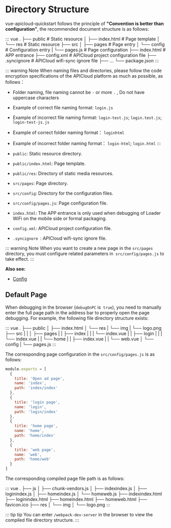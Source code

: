 # Directory Structure

vue-apicloud-quickstart follows the principle of **"Convention is better than configuration"**, the recommended document structure is as follows:

<!-- textlint-disable terminology -->

::: vue
.
├── public                   # Static resource
│   ├── index.html           # Page template
│   └── res                  # Static resource
├── src
│   ├── pages                # Page entry
│   └── config               # Configuration entry
|       └── pages.js         # Page configuration
├── index.html               # APP entrance
├── config.xml               # APICloud project configuration file
├── .syncignore              # APICloud wifi-sync ignore file
├── ...
└── package.json
:::

<!-- textlint-enable -->

::: warning Note
When naming files and directories, please follow the code encryption specifications of the APICloud platform as much as possible, as follows：

- Folder naming, file naming cannot be `-` or more `.` , Do not have uppercase characters
- Example of correct file naming format: `login.js`
- Example of incorrect file naming format: `login-test.js`; `login.test.js`; `login-test-js.js`
- Example of correct folder naming format： `loginhtml`
- Example of incorrect folder naming format： `login-html`; `login.html`
:::

- `public`: Static resource directory.
- `public/index.html`: Page template.
- `public/res`: Directory of static media resources.
- `src/pages`: Page directory.
- `src/config`: Directory for the configuration files.
- `src/config/pages.js`: Page configuration file.
- `index.html`: The APP entrance is only used when debugging of Loader WiFi on the mobile side or formal packaging.
- `config.xml`: APICloud project configuration file.
- `.syncignore `: APICloud wifi-sync ignore file.

::: warning Note
When you want to create a new page in the `src/pages` directory, you must configure related parameters in` src/config/pages.js` to take effect.
:::

**Also see:**

- [Config](../config/README.md)

## Default Page

When debugging in the browser (`debugOnPC` is` true`), you need to manually enter the full page path in the address bar to properly open the page debugging.
For example, the following file directory structure exists:

::: vue
.
├── public
│   ├── index.html
│   └── res
|        └── img
|             └── logo.png
├── src
|   |
│   ├── pages
|   |   ├── index
|   |   |   └── index.vue
|   |   ├── login
|   |   |   └── index.vue
|   |   └── home
|   |       ├── index.vue
|   |       └── web.vue
│   └── config
|       └── pages.js
:::

The corresponding page configuration in the `src/config/pages.js` is as follows:

``` js
module.exports = [
  {
    title: 'Open ad page',
    name: 'index',
    path: 'index/index'
  },
  {
    title: 'login page',
    name: 'login',
    path: 'login/index'
  },
  {
    title: 'home page',
    name: 'home',
    path: 'home/index'
  },
  {
    title: 'web page',
    name: 'web',
    path: 'home/web'
  }
]

```
The corresponding compiled page file path is as follows:

::: vue
.
├── js
│   ├── chunk-vendors.js
│   ├── indexindex.js
│   ├── loginindex.js
│   ├── homeindex.js
│   └── homeweb.js
├── indexindex.html
├── loginindex.html
├── homeindex.html
├── homeweb.html
├── favicon.ico
├── res
│    └── img
│         └── logo.png
:::

::: tip tip
You can enter `/webpack-dev-server` in the browser to view the compiled file directory structure.
:::




